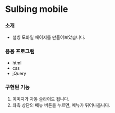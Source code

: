 <h1>Sulbing mobile</h1>
<h3>소개</h3>
<ul>
  <li>설빙 모바일 페이지를 만들어보았습니다.</li>
</ul>
<h3>응용 프로그램</h3>
<ul>
<li>html</li>
<li>css</li>
<li>jQuery</li>
</ul>
<h3> 구현된 기능</h3>
<ol>
  <li>이미지가 자동 슬라이드 됩니다.</li>
  <li>좌측 상단의 메뉴 버튼을 누르면, 메뉴가 튀어나옵니다.</li>
</ol>
